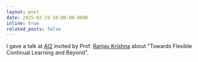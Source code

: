 ```yaml
---
layout: post
date: 2025-02-19 10:00:00-0800
inline: true
related_posts: false
---
```


I gave a talk at [AI2](https://allenai.org/) invited by Prof. [Ranjay Krishna](https://ranjaykrishna.com/) about "Towards Flexible Continual Learning and Beyond". 